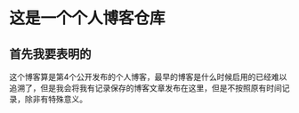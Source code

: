 # 这是一个个人博客仓库
## 首先我要表明的
这个博客算是第4个公开发布的个人博客，最早的博客是什么时候启用的已经难以追溯了，但是我会将我有记录保存的博客文章发布在这里，但是不按照原有时间记录，除非有特殊意义。
